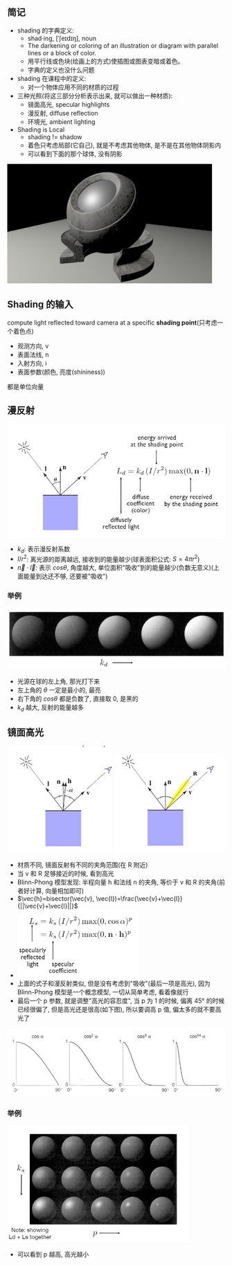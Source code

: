 ## 简记

- shading 的字典定义:
  - shad·ing, [ˈʃeɪdɪŋ], noun
  - The darkening or coloring of an illustration or diagram with parallel lines or a block of color.
  - 用平行线或色块(绘画上的方式)使插图或图表变暗或着色。
  - 字典的定义也没什么问题
- shading 在课程中的定义:
  - 对一个物体应用不同的材质的过程 
- 三种光照(将这三部分分析表示出来, 就可以做出一种材质):
  - 镜面高光, specular highlights
  - 漫反射, diffuse reflection
  - 环境光, ambient lighting
- Shading is Local
  - shading != shadow
  - 着色只考虑局部(它自己), 就是不考虑其他物体, 是不是在其他物体阴影内
  - 可以看到下面的那个球体, 没有阴影

<img src="./img/image-20210315151711170.png" alt="image-20210315151711170" style="zoom:80%;" />

## Shading 的输入

compute light reflected toward camera at a specific **shading point**(只考虑一个着色点)

- 观测方向, v
- 表面法线, n
- 入射方向, i
- 表面参数(颜色, 亮度(shininess))

都是单位向量

## 漫反射

![image-20210315154931386](./img/image-20210315154931386.png)

- $k_d$: 表示漫反射系数
- $I/r^2$: 离光源的距离越远, 接收到的能量越少(球表面积公式: $S=4\pi r^2$)
- $\vec{n}\cdot{\vec{l}}$: 表示 $cos\theta$, 角度越大, 单位面积"吸收"到的能量越少(负数无意义)(上面能量到达还不够, 还要被"吸收")

### 举例

![image-20210315155807101](./img/image-20210315155807101.png)

- 光源在球的左上角, 那光打下来
- 左上角的 $\theta$ 一定是最小的, 最亮
- 右下角的 $cos\theta$ 都是负数了, 直接取 0, 是黑的
- $k_d$ 越大, 反射的能量越多

## 镜面高光

<img src="./img/image-20210315204429292.png" alt="image-20210315204429292" style="zoom:67%;" />

<img src="./img/image-20210315204405179.png" alt="image-20210315204405179" style="zoom: 67%;" />

- 材质不同, 镜面反射有不同的夹角范围(在 R 附近)
- 当 v 和 R 足够接近的时候, 看到高光
- Blinn-Phong 模型发现: 半程向量 h 和法线 n 的夹角, 等价于 v 和 R 的夹角(前者好计算, 向量相加即可)
- $\vec{h}=bisector(\vec{v}, \vec{l})=\frac{\vec{v}+\vec{l}}{||\vec{v}+\vec{l}||}$
- <img src="./img/image-20210315205246973.png" alt="image-20210315205246973" style="zoom: 67%;" />
- 上面的式子和漫反射类似, 但是没有考虑到"吸收"(最后一项是高光), 因为 Blinn-Phong 模型是一个概念模型, 一切从简单考虑, 看着像就行
- 最后一个 p 参数, 就是调整"高光的容忍度", 当 p 为 1 的时候, 偏离 45° 的时候已经很偏了, 但是高光还是很高(如下图), 所以要调高 p 值, 偏太多的就不要高光了

<img src="./img/image-20210315205841331.png" alt="image-20210315205841331" style="zoom:67%;" />

### 举例

<img src="./img/image-20210315205936140.png" alt="image-20210315205936140" style="zoom:67%;" />

- 可以看到 p 越高, 高光越小